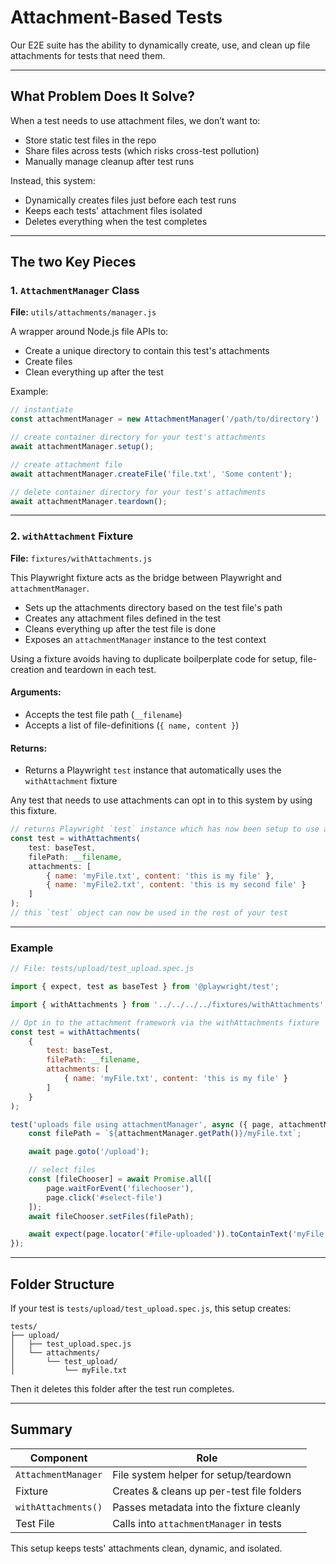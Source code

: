 # Attachment-Based Tests

Our E2E suite has the ability to dynamically create, use, and clean up file attachments for tests that need them.

---

## What Problem Does It Solve?

When a test needs to use attachment files, we don’t want to:

- Store static test files in the repo
- Share files across tests (which risks cross-test pollution)
- Manually manage cleanup after test runs

Instead, this system:

- Dynamically creates files just before each test runs
- Keeps each tests' attachment files isolated
- Deletes everything when the test completes

---

## The two Key Pieces

### 1. `AttachmentManager` Class

**File:** `utils/attachments/manager.js`

A wrapper around Node.js file APIs to:

- Create a unique directory to contain this test's attachments
- Create files
- Clean everything up after the test

Example:

```js
// instantiate
const attachmentManager = new AttachmentManager('/path/to/directory')

// create container directory for your test's attachments
await attachmentManager.setup();

// create attachment file
await attachmentManager.createFile('file.txt', 'Some content');

// delete container directory for your test's attachments
await attachmentManager.teardown();
```

---

### 2. `withAttachment` Fixture

**File:** `fixtures/withAttachments.js`

This Playwright fixture acts as the bridge between Playwright and `attachmentManager`.

- Sets up the attachments directory based on the test file's path
- Creates any attachment files defined in the test
- Cleans everything up after the test file is done
- Exposes an `attachmentManager` instance to the test context

Using a fixture avoids having to duplicate boilperplate code for setup, file-creation and teardown in each test.

#### Arguments:

- Accepts the test file path (`__filename`)
- Accepts a list of file-definitions (`{ name, content }`)

#### Returns:
- Returns a Playwright `test` instance that automatically uses the `withAttachment` fixture

Any test that needs to use attachments can opt in to this system by using this fixture.

```js
// returns Playwright `test` instance which has now been setup to use attachments
const test = withAttachments(
    test: baseTest,
    filePath: __filename,
    attachments: [
        { name: 'myFile.txt', content: 'this is my file' },
        { name: 'myFile2.txt', content: 'this is my second file' }
    ]
);
// this `test` object can now be used in the rest of your test

```

---

### Example

```js
// File: tests/upload/test_upload.spec.js

import { expect, test as baseTest } from '@playwright/test';

import { withAttachments } from '../../../../fixtures/withAttachments';

// Opt in to the attachment framework via the withAttachments fixture
const test = withAttachments(
    {
        test: baseTest,
        filePath: __filename,
        attachments: [
            { name: 'myFile.txt', content: 'this is my file' }
        ]
    }
);

test('uploads file using attachmentManager', async ({ page, attachmentManager }) => {
    const filePath = `${attachmentManager.getPath()}/myFile.txt`;

    await page.goto('/upload');

    // select files
    const [fileChooser] = await Promise.all([
        page.waitForEvent('filechooser'),
        page.click('#select-file')
    ]);
    await fileChooser.setFiles(filePath);

    await expect(page.locator('#file-uploaded')).toContainText('myFile.txt');
});
```

---

## Folder Structure

If your test is `tests/upload/test_upload.spec.js`, this setup creates:

```
tests/
├── upload/
│   ├── test_upload.spec.js
│   └── attachments/
│       └── test_upload/
│           └── myFile.txt
```

Then it deletes this folder after the test run completes.

---

## Summary

| Component           | Role                                      |
| ------------------- | ----------------------------------------- |
| `AttachmentManager` | File system helper for setup/teardown     |
| Fixture             | Creates & cleans up per-test file folders |
| `withAttachments()` | Passes metadata into the fixture cleanly  |
| Test File           | Calls into `attachmentManager` in tests   |

This setup keeps tests' attachments clean, dynamic, and isolated.